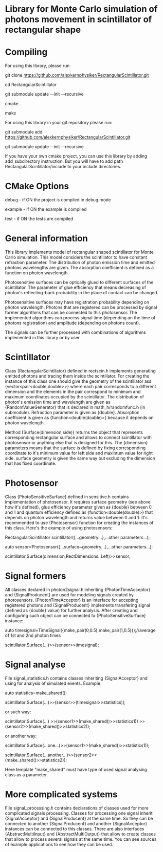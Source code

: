 Library for Monte Carlo simulation of photons movement in scintillator of rectangular shape
===========================================================================================


Compiling
=========
For using this library, please run:

git clone https://github.com/alexkernphysiker/RectangularScintillator.git

cd RectangularScintillator

git submodule update --init --recursive

cmake .

make


For using this library in your git repository please run:

git submodule add https://github.com/alexkernphysiker/RectangularScintillator.git

git submodule update --init --recursive

If you have your own cmake project, you can use this library by adding add_subdirectory instruction.
But you will have to add path RectangularScintillator/include to your include directories.



CMake Options
=============

debug - if ON the project is compiled in debug mode

example - if ON the example is compiled

test - if ON the tests are compiled




General information
===================

This library implements model of rectangular shaped scintillator for Monte Carlo simulation.
This model considers the scintillator to have constant refraction parameter.
The distribution of photon emission time and emitted photons wavelengths are given.
The absorption coefficient is defined as a function on photon wavelength.

Photosensitive surfaces can be optically glued to different surfaces of the scintillator. 
The parameter of glue efficiency that means decreasing of photon's reflecting-back probability in the place of contact can be changed.

Photosensitive surfaces may have registration probability depending on photon wavelength.
Photons that are registered can be processed by signal former algorithms that can be connected to this photosensor.
The implemented algorithms can process signal time (depending on the time of photons registration) and amplitude (depending on photons count).

The signals can be further processed with combinations of algorithms implemented in this library or by user.



Scintillator
============
Class {RectangularScintillator} defined in rectscin.h implements generating emitted photons and tracing them inside the scintillator.
For creating the instance of this class one should give the geometry of the scintillator ass {vector<pair<double,double>>}
where each pair corresponds to a different dimension and the elements in the pair correspond to minimum and maximum coordinates occupied by the scintillator.
The distribution of photon's emission time and wavelength are given as {RandomValueGenerator<double>} that is declared in math\_h/randomfunc.h (in submodule).
Refraction parameter is given as {double}. 
Absorption coefficient is given as {function<double(double)>} because it depends on photon wavelength.

Method {Surface(dimension,side)} returns the object that represents corresponding rectangular surface and allows to connect scintillator with photosensor or anything else that is designed for this.
The {dimension} parameters means that the surface is defined by fixing corresponding coordinate to it's minimum value for left side and maximum value for right side.
surface geometry is given the same way but excluding the dimension that has fixed coordinate.



Photosensor
===========

Class {PhotoSensitiveSurface} defined in sensitive.h contains implementation of photosensor.
It requires surface geometry (see above how it's defined), glue efficiency parameter given as {double} between 0 and 1 
and quantum efficiency defined as {function<double(double)>} that depends on photon wavelength and returns value between 0 and 1.
It's recommended to use {Photosensor} function for creating the instances of this class.
Here's the example of using photosensors:

RectangularScintillator scintillator({...geometry...},...other parameters...);

auto sensor=Photosensor({...surface~geometry...},...other parameters...);

scintillator.Surface(dimension,RectDimensions::Left)>>sensor;



Signal formers
==============

All classes declared in photon2signal.h inheriting {PhotonTimeAcceptor} and {SignalProducent} are used for modeling signals created by photosensors.
{PhotonTimeAcceptor} is an interface for accepting registered photons and {SignalProducent} implements transfering signal (defined as {double} value) for further analysis.
After creating and configuring such object can be connected to {PhotoSensitiveSurface} instance:

auto timesignal=TimeSignal({make_pair(0,0.5),make_pair(1,0.5)});//average of 1st and 2nd photon times

scintillator.Surface(...)>>(sensor>>timesignal);



Signal analyse
==============


File signal_statistics.h contains classes inheriting {SignalAcceptor} and using for analysis of simulated events.
Example:

auto statistics=make_shared<SignalStatictics>();

scintillator.Surface(...)>>(sensor>>(timesignal>>statistics));

or such way:

scintillator.Surface(...)
	>>(sensor1>>(make_shared<SignalStatictics>()>>statistics1))
	>>(sensor2>>(make_shared<SignalStatictics>()>>statistics2));
	
or another way:

scintillator.Surface(...one...)>>(sensor1>>(make_shared<SignalStatictics>()>>statistics1));

scintillator.Surface(...another...)>>(sensor2>>(make_shared<SignalStatictics>()>>statistics2));

Here template "make_shared" must have type of used signal analysing class as a parameter.



More complicated systems
========================

File signal_processing.h contains declarations of classes used for more complicated signals processing.
Classes for processing one signal inherit {SignalAcceptor} and {SignalProducent} at the same time.
So they can be connected to another {SignalProducent} and another {SignalAcceptor} instances can be connected to this classes.
There are also interfaces {AbstractMultiInput} and {AbstractMultiOutput} that allow to create classes that allow to process several signals at the same time. 
You can see sources of example applications to see how they can be used.
